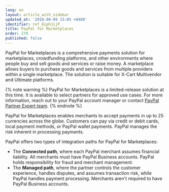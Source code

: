 ```yaml
---
lang: en
layout: article_with_sidebar
updated_at: '2018-08-09 15:05 +0400'
identifier: ref_6iphJijP
title: PayPal for Marketplaces
order: 270
published: false
---
```

PayPal for Marketplaces is a comprehensive payments solution for marketplaces, crowdfunding platforms, and other environments where people buy and sell goods and services or raise money. A marketplace allows buyers to purchase goods and services from multiple providers within a single marketplace. The solution is suitable for X-Cart Multivendor and Ultimate platforms.

{% note warning %}
PayPal for Marketplaces is a limited-release solution at this time. It is available to select partners for approved use cases. For more information, reach out to your PayPal account manager or contact [PayPal Partner Expert team](https://www.paypal.com/us/webapps/mpp/partner-program/contact-us?ref=marketplace "PayPal for Marketplaces").
{% endnote %}

PayPal for Marketplaces enables merchants to accept payments in up to 25 currencies across the globe. Customers can pay via credit or debit cards, local payment methods, or PayPal wallet payments. PayPal manages the risk inherent in processing payments. 

PayPal offers two types of integration paths for PayPal for Marketplaces:
* The **Connected path**, where each PayPal merchant assumes financial liability. All merchants must have PayPal Business accounts. PayPal holds responsibility for fraud and merchant management.
* The **Managed path**, where the partner controls the customer experience, handles disputes, and assumes transaction risk, while PayPal handles payment processing. Merchants aren't required to have PayPal Business accounts.